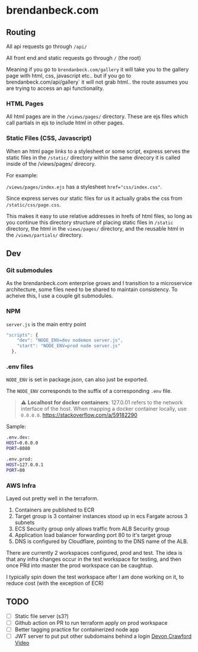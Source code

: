 # brendanbeck.com

## Routing
All api requests go through `/api/`

All front end and static requests go through `/` (the root)

Meaning if you go to `brendanbeck.com/gallery` it will take you to the gallery page with html, css, javascript etc..
but if you go to brendanbeck.com/api/gallery` it will not grab html.. the route assumes you are trying to access an api functionality.

### HTML Pages
All html pages are in the `/views/pages/` directory.
These are ejs files which call partials in ejs to include html in other pages.

### Static Files (CSS, Javascript)
When an html page links to a stylesheet or some script, express serves the static files in the `/static/` directory within the same direcory it is called inside of the /views/pages/ direcory.

For example:

`/views/pages/index.ejs` has a stylesheet `href="css/index.css"`.

Since express serves our static files for us it actually grabs the css from `/static/css/page.css`.

This makes it easy to use relative addresses in hrefs of html files, so long as you continue this directory structure of placing static files in `/static` directory, the html in the `views/pages/` directory, and the reusable html in the `/views/partials/` directory.

## Dev

### Git submodules
As the brendanbeck.com enterprise grows and I transition to a microservice architecture, some files need to be shared to maintain consistency.
To acheive this, I use a couple git submodules.

### NPM
`server.js` is the main entry point
```js
"scripts": {
    "dev": "NODE_ENV=dev nodemon server.js",
    "start": "NODE_ENV=prod node server.js"
  },
```

### .env files
`NODE_ENV` is set in package.json, can also just be exported.

The `NODE_ENV` corresponds to the suffix of a corresponding `.env` file.

> :warning: **Localhost for docker containers**: 127.0.01 refers to the network interface of the host. When mapping a docker container locally, use `0.0.0.0`. https://stackoverflow.com/a/59182290

Sample:
```bash
.env.dev:
HOST=0.0.0.0
PORT=8080

.env.prod:
HOST=127.0.0.1
PORT=80
```

### AWS Infra
Layed out pretty well in the terraform.
1. Containers are published to ECR
1. Target group is 3 container instances stood up in ecs Fargate across 3 subnets
  1. ECS Security group only allows traffic from ALB Security group
1. Application load balancer forwarding port 80 to it's target group
1. DNS is configured by Cloudflare, pointing to the DNS name of the ALB.

There are currently 2 workspaces configured, prod and test.
The idea is that any infra changes occur in the test workspace for testing, and then once PRd into master the prod workspace can be caughtup.

I typically spin down the test workspace after I am done working on it, to reduce cost (with the exception of ECR)

## TODO
- [ ] Static file server (s3?)
- [ ] Github action on PR to run terraform apply on prod workspace
- [ ] Better tagging practice for containerized node app
- [ ] JWT server to put put other subdomains behind a login [Devon Crawford Video](https://www.youtube.com/watch?v=SC7lLm6QAb8&ab_channel=DevonCrawford)
